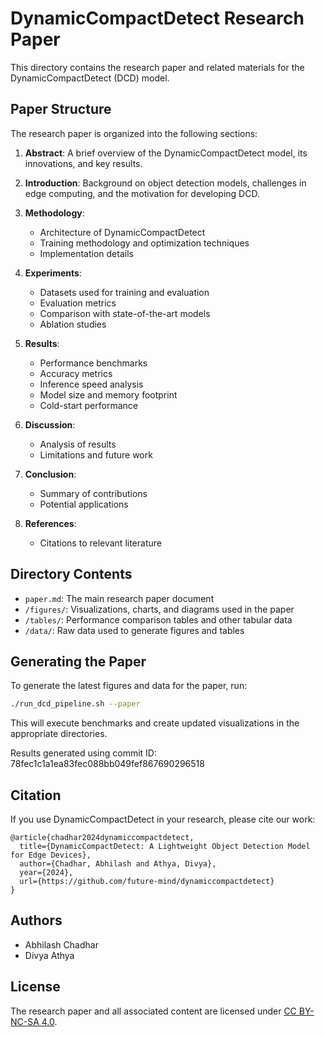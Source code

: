 # DynamicCompactDetect Research Paper

This directory contains the research paper and related materials for the DynamicCompactDetect (DCD) model.

## Paper Structure

The research paper is organized into the following sections:

1. **Abstract**: A brief overview of the DynamicCompactDetect model, its innovations, and key results.

2. **Introduction**: Background on object detection models, challenges in edge computing, and the motivation for developing DCD.

3. **Methodology**:
   - Architecture of DynamicCompactDetect
   - Training methodology and optimization techniques
   - Implementation details

4. **Experiments**:
   - Datasets used for training and evaluation
   - Evaluation metrics
   - Comparison with state-of-the-art models
   - Ablation studies

5. **Results**:
   - Performance benchmarks
   - Accuracy metrics
   - Inference speed analysis
   - Model size and memory footprint
   - Cold-start performance

6. **Discussion**:
   - Analysis of results
   - Limitations and future work

7. **Conclusion**:
   - Summary of contributions
   - Potential applications

8. **References**:
   - Citations to relevant literature

## Directory Contents

- `paper.md`: The main research paper document
- `/figures/`: Visualizations, charts, and diagrams used in the paper
- `/tables/`: Performance comparison tables and other tabular data
- `/data/`: Raw data used to generate figures and tables

## Generating the Paper

To generate the latest figures and data for the paper, run:

```bash
./run_dcd_pipeline.sh --paper
```

This will execute benchmarks and create updated visualizations in the appropriate directories.

Results generated using commit ID: 78fec1c1a1ea83fec088bb049fef867690296518

## Citation

If you use DynamicCompactDetect in your research, please cite our work:

```
@article{chadhar2024dynamiccompactdetect,
  title={DynamicCompactDetect: A Lightweight Object Detection Model for Edge Devices},
  author={Chadhar, Abhilash and Athya, Divya},
  year={2024},
  url={https://github.com/future-mind/dynamiccompactdetect}
}
```

## Authors

- Abhilash Chadhar
- Divya Athya

## License

The research paper and all associated content are licensed under [CC BY-NC-SA 4.0](https://creativecommons.org/licenses/by-nc-sa/4.0/). 